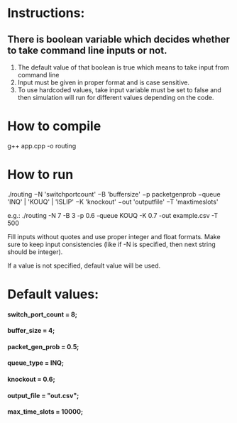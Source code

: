 # Instructions:
##  There is boolean variable which decides whether to take command line inputs or not.
  1. The default value of that boolean is true which means to take input from command line
  2. Input must be given in proper format and is case sensitive.
  3. To use hardcoded values, take input variable must be set to false and then simulation will run for different values depending on the code.

# How to compile
g++ app.cpp -o routing

# How to run
./routing −N 'switchportcount' −B 'buffersize' −p packetgenprob −queue 'INQ' | 'KOUQ' | 'ISLIP' −K 'knockout' −out 'outputfile' −T 'maxtimeslots'

e.g.: ./routing -N 7 -B 3 -p 0.6 -queue KOUQ -K 0.7 -out example.csv -T 500

Fill inputs without quotes and use proper integer and float formats.
Make sure to keep input consistencies (like if -N is specified, then next string should be integer).

If a value is not specified, default value will be used.

# Default values:
#### switch_port_count = 8;			
#### buffer_size = 4;				
#### packet_gen_prob = 0.5;			
#### queue_type = INQ;		
#### knockout = 0.6;				
#### output_file = "out.csv";		
#### max_time_slots = 10000;		